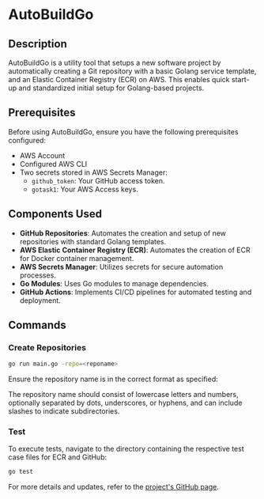 
# AutoBuildGo

## Description
AutoBuildGo is a utility tool that setups a new software project by automatically creating a Git repository with a basic Golang service template, and an Elastic Container Registry (ECR) on AWS. This enables quick start-up and standardized initial setup for Golang-based projects.

## Prerequisites
Before using AutoBuildGo, ensure you have the following prerequisites configured:
- AWS Account
- Configured AWS CLI
- Two secrets stored in AWS Secrets Manager:
  - `github_token`: Your GitHub access token.
  - `gotask1`: Your AWS Access keys.

## Components Used
- **GitHub Repositories**: Automates the creation and setup of new repositories with standard Golang templates.
- **AWS Elastic Container Registry (ECR)**: Automates the creation of ECR for Docker container management.
- **AWS Secrets Manager**: Utilizes secrets for secure automation processes.
- **Go Modules**: Uses Go modules to manage dependencies.
- **GitHub Actions**: Implements CI/CD pipelines for automated testing and deployment.

## Commands
### Create Repositories
```bash
go run main.go -repo=<reponame>
```
Ensure the repository name is in the correct format as specified:

The repository name should consist of lowercase letters and numbers, optionally separated by dots, underscores, or hyphens, and can include slashes to indicate subdirectories.

### Test
To execute tests, navigate to the directory containing the respective test case files for ECR and GitHub:
```bash
go test
```

For more details and updates, refer to the [project's GitHub page](https://github.com/lep13/AutoBuildGo).
